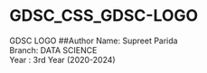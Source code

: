 # GDSC_CSS_GDSC-LOGO
GDSC LOGO
##Author
Name: Supreet Parida <br>
Branch: DATA SCIENCE <br>
Year : 3rd Year (2020-2024)
